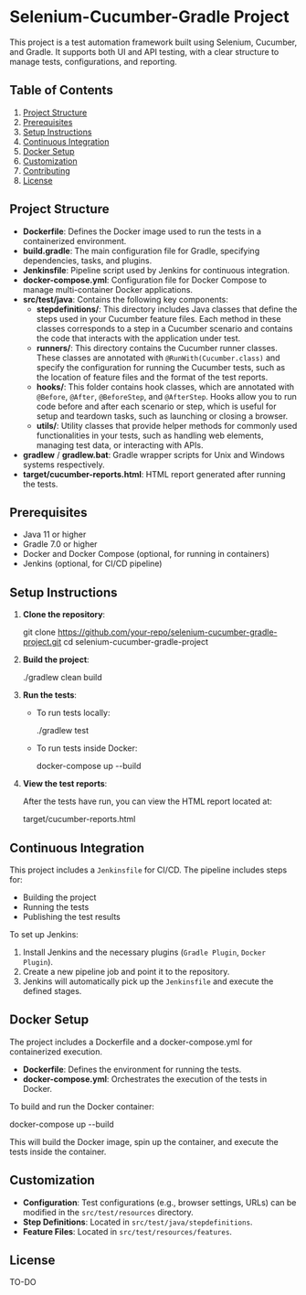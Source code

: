 # Selenium-Cucumber-Gradle Project

This project is a test automation framework built using Selenium, Cucumber, and Gradle. It supports both UI and API testing, with a clear structure to manage tests, configurations, and reporting.

## Table of Contents

1. [Project Structure](#project-structure)
2. [Prerequisites](#prerequisites)
3. [Setup Instructions](#setup-instructions)
4. [Continuous Integration](#continuous-integration)
5. [Docker Setup](#docker-setup)
6. [Customization](#customization)
7. [Contributing](#contributing)
8. [License](#license)

## Project Structure

- **Dockerfile**: Defines the Docker image used to run the tests in a containerized environment.
- **build.gradle**: The main configuration file for Gradle, specifying dependencies, tasks, and plugins.
- **Jenkinsfile**: Pipeline script used by Jenkins for continuous integration.
- **docker-compose.yml**: Configuration file for Docker Compose to manage multi-container Docker applications.
- **src/test/java**: Contains the following key components:
  - **stepdefinitions/**: This directory includes Java classes that define the steps used in your Cucumber feature files. Each method in these classes corresponds to a step in a Cucumber scenario and contains the code that interacts with the application under test.
  - **runners/**: This directory contains the Cucumber runner classes. These classes are annotated with `@RunWith(Cucumber.class)` and specify the configuration for running the Cucumber tests, such as the location of feature files and the format of the test reports.
  - **hooks/**: This folder contains hook classes, which are annotated with `@Before`, `@After`, `@BeforeStep`, and `@AfterStep`. Hooks allow you to run code before and after each scenario or step, which is useful for setup and teardown tasks, such as launching or closing a browser.
  - **utils/**: Utility classes that provide helper methods for commonly used functionalities in your tests, such as handling web elements, managing test data, or interacting with APIs.
- **gradlew** / **gradlew.bat**: Gradle wrapper scripts for Unix and Windows systems respectively.
- **target/cucumber-reports.html**: HTML report generated after running the tests.

## Prerequisites

- Java 11 or higher
- Gradle 7.0 or higher
- Docker and Docker Compose (optional, for running in containers)
- Jenkins (optional, for CI/CD pipeline)

## Setup Instructions

1. **Clone the repository**:

   git clone https://github.com/your-repo/selenium-cucumber-gradle-project.git
   cd selenium-cucumber-gradle-project

2. **Build the project**:

   ./gradlew clean build

3. **Run the tests**:

   - To run tests locally:

     ./gradlew test

   - To run tests inside Docker:

     docker-compose up --build

4. **View the test reports**:

   After the tests have run, you can view the HTML report located at:

   target/cucumber-reports.html

## Continuous Integration

This project includes a `Jenkinsfile` for CI/CD. The pipeline includes steps for:

- Building the project
- Running the tests
- Publishing the test results

To set up Jenkins:

1. Install Jenkins and the necessary plugins (`Gradle Plugin`, `Docker Plugin`).
2. Create a new pipeline job and point it to the repository.
3. Jenkins will automatically pick up the `Jenkinsfile` and execute the defined stages.

## Docker Setup

The project includes a Dockerfile and a docker-compose.yml for containerized execution.

- **Dockerfile**: Defines the environment for running the tests.
- **docker-compose.yml**: Orchestrates the execution of the tests in Docker.

To build and run the Docker container:

docker-compose up --build

This will build the Docker image, spin up the container, and execute the tests inside the container.

## Customization

- **Configuration**: Test configurations (e.g., browser settings, URLs) can be modified in the `src/test/resources` directory.
- **Step Definitions**: Located in `src/test/java/stepdefinitions`.
- **Feature Files**: Located in `src/test/resources/features`.

## License

TO-DO
